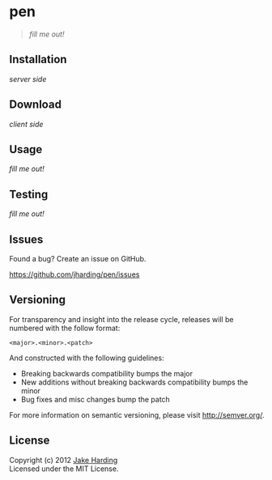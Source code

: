 pen
===

> *fill me out!*

Installation
------------

*server side*

Download
--------

*client side*

Usage
-----

*fill me out!*

Testing
-------

*fill me out!*

Issues
------

Found a bug? Create an issue on GitHub.

https://github.com/jharding/pen/issues

Versioning
----------

For transparency and insight into the release cycle, releases will be numbered with the follow format:

`<major>.<minor>.<patch>`

And constructed with the following guidelines:

* Breaking backwards compatibility bumps the major
* New additions without breaking backwards compatibility bumps the minor
* Bug fixes and misc changes bump the patch

For more information on semantic versioning, please visit http://semver.org/.

License
-------

Copyright (c) 2012 [Jake Harding](http://thejakeharding.com)  
Licensed under the MIT License.
